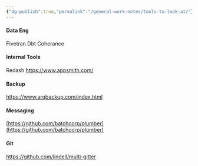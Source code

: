 ```yaml
---
{"dg-publish":true,"permalink":"/general-work-notes/tools-to-look-at/"}
---
```


 

#### Data Eng
Fivetran
Dbt
Coherance

#### Internal Tools
Redash
https://www.appsmith.com/

#### Backup
https://www.arqbackup.com/index.html

#### Messaging
[https://github.com/batchcorp/plumber](https://github.com/batchcorp/plumber)

#### Git
https://github.com/lindell/multi-gitter
